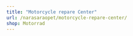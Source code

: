 ```yaml
---
title: "Motorcycle repare Center"
url: /narasaraopet/motorcycle-repare-center/
shop: Motorrad
---
```

